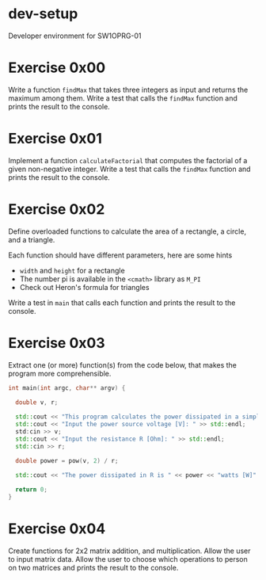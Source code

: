 # dev-setup
Developer environment for SW1OPRG-01


# Exercise 0x00
Write a function `findMax` that takes three integers as input and returns the maximum among them.
Write a test that calls the `findMax` function and prints the result to the console.

# Exercise 0x01
Implement a function `calculateFactorial` that computes the factorial of a given non-negative integer.
Write a test that calls the `findMax` function and prints the result to the console.

# Exercise 0x02
Define overloaded functions to calculate the area of a rectangle, a circle, and a triangle.

Each function should have different parameters, here are some hints
- `width` and `height` for a rectangle
- The number pi is available in the `<cmath>` library as `M_PI`
- Check out Heron's formula for triangles

Write a test in `main` that calls each function and prints the result to the console.

# Exercise 0x03
Extract one (or more) function(s) from the code below, that makes the program more comprehensible.

```c++
int main(int argc, char** argv) {
  
  double v, r;

  std::cout << "This program calculates the power dissipated in a simple resistor circuit" << std::endl;
  std::cout << "Input the power source voltage [V]: " >> std::endl;
  std:cin >> v;
  std::cout << "Input the resistance R [Ohm]: " >> std::endl;
  std::cin >> r;

  double power = pow(v, 2) / r;

  std::cout << "The power dissipated in R is " << power << "watts [W]" << std::endl;
  
  return 0;
}
```

# Exercise 0x04
Create functions for 2x2 matrix addition, and multiplication.
Allow the user to input matrix data.
Allow the user to choose which operations to person on two matrices and prints the result to the console.
